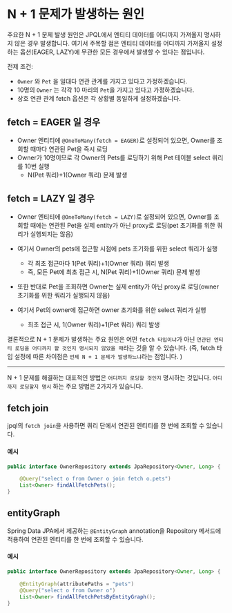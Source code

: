 # N + 1 문제가 발생하는 원인

주요한 N + 1 문제 발생 원인은 JPQL에서 엔티티 데이터를 어디까지 가져올지 명시하지 않은 경우 발생합니다. 여기서 주목할 점은 엔티티 데이터를 어디까지 가져올지 설정하는 옵션(EAGER, LAZY)에 무관한
모든 경우에서 발생할 수 있다는 점입니다.

전제 조건:

- `Owner` 와 `Pet` 을 일대다 연관 관계를 가지고 있다고 가정하겠습니다.
- 10명의 `Owner` 는 각각 10 마리의 `Pet`을 가지고 있다고 가정하겠습니다.
- 상호 연관 관계 fetch 옵션은 각 상황별 동일하게 설정하겠습니다.

## fetch = EAGER 일 경우

- Owner 엔티티에 `@OneToMany(fetch = EAGER)`로 설정되어 있으면, Owner를 조회할 때마다 연관된 Pet을 즉시 로딩
- Owner가 10명이므로 각 Owner의 Pets를 로딩하기 위해 Pet 테이블 select 쿼리를 10번 실행
    - N(Pet 쿼리)+1(Owner 쿼리) 문제 발생

## fetch = LAZY 일 경우

- Owner 엔티티에 `@OneToMany(fetch = LAZY)`로 설정되어 있으면, Owner를 조회할 때에는 연관된 Pet을 실제 entity가 아닌 proxy로 로딩(pet 초기화를 위한 쿼리가 실행되지는
  않음)
- 여기서 Owner의 pets에 접근할 시점에 pets 초기화를 위한 select 쿼리가 실행
    - 각 최초 접근마다 1(Pet 쿼리)+1(Owner 쿼리) 쿼리 발생
    - 즉, 모든 Pet에 최초 접근 시, N(Pet 쿼리)+1(Owner 쿼리) 문제 발생

- 또한 반대로 Pet을 조회하면 Owner는 실제 entity가 아닌 proxy로 로딩(owner 초기화를 위한 쿼리가 실행되지 않음)
- 여기서 Pet의 owner에 접근하면 owner 초기화를 위한 select 쿼리가 실행
    - 최초 접근 시, 1(Owner 쿼리)+1(Pet 쿼리) 쿼리 발생

결론적으로 N + 1 문제가 발생하는 주요 원인은 어떤 `fetch 타입이냐`가 아닌 `연관된 엔티티 로딩을 어디까지 할 것인지 명시되지 않았을 때`라는 것을 알 수 있습니다.
(즉, fetch 타입 설정에 따른 차이점은 `언제 N + 1 문제가 발생하느냐`라는 점입니다. )

---

N + 1 문제를 해결하는 대표적인 방법은 `어디까지 로딩할 것인지` 명시하는 것입니다. `어디까지 로딩할지 명시` 하는 주요 방법은 2가지가 있습니다.

## fetch join

jpql의 `fetch join`을 사용하면 쿼리 단에서 연관된 엔티티를 한 번에 조회할 수 있습니다.

#### 예시

```java
public interface OwnerRepository extends JpaRepository<Owner, Long> {

    @Query("select o from Owner o join fetch o.pets")
    List<Owner> findAllFetchPets();
}
```

## entityGraph

Spring Data JPA에서 제공하는 `@EntityGraph` annotation을 Repository 메서드에 적용하여 연관된 엔티티를 한 번에 조회할 수 있습니다.

#### 예시

```java
public interface OwnerRepository extends JpaRepository<Owner, Long> {

    @EntityGraph(attributePaths = "pets")
    @Query("select o from Owner o")
    List<Owner> findAllFetchPetsByEntityGraph();
}
```

